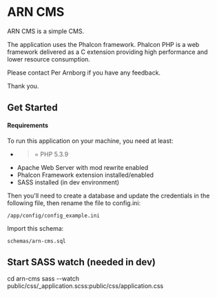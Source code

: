 ARN CMS
=======

ARN CMS is a simple CMS.

The application uses the Phalcon framework. Phalcon PHP is a web
framework delivered as a C extension providing high performance and
lower resource consumption.

Please contact Per Arnborg if you have any feedback.

Thank you.


Get Started
-----------

#### Requirements

To run this application on your machine, you need at least:

* >= PHP 5.3.9
* Apache Web Server with mod rewrite enabled
* Phalcon Framework extension installed/enabled
* SASS installed (in dev environment)

Then you'll need to create a database and update the credentials in the
following file, then rename the file to config.ini:

	/app/config/config_example.ini

Import this schema:

	schemas/arn-cms.sql


Start SASS watch (needed in dev)
--------------------------------

cd arn-cms
sass --watch public/css/_application.scss:public/css/application.css
